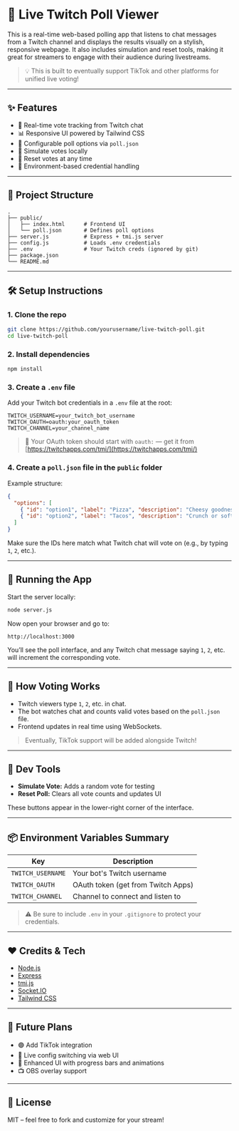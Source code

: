 # 🎉 Live Twitch Poll Viewer

This is a real-time web-based polling app that listens to chat messages from a Twitch channel and displays the results visually on a stylish, responsive webpage. It also includes simulation and reset tools, making it great for streamers to engage with their audience during livestreams.

> 💡 This is built to eventually support TikTok and other platforms for unified live voting!

---

## ✨ Features

- 🔴 Real-time vote tracking from Twitch chat  
- 📊 Responsive UI powered by Tailwind CSS  
- 🧠 Configurable poll options via `poll.json`  
- 🧪 Simulate votes locally  
- 🔄 Reset votes at any time  
- 🔐 Environment-based credential handling  

---

## 📁 Project Structure

```
.
├── public/
│   ├── index.html      # Frontend UI
│   └── poll.json       # Defines poll options
├── server.js           # Express + tmi.js server
├── config.js           # Loads .env credentials
├── .env                # Your Twitch creds (ignored by git)
├── package.json
└── README.md
```

---

## 🛠️ Setup Instructions

### 1. Clone the repo

```bash
git clone https://github.com/yourusername/live-twitch-poll.git
cd live-twitch-poll
```

### 2. Install dependencies

```bash
npm install
```

### 3. Create a `.env` file

Add your Twitch bot credentials in a `.env` file at the root:

```env
TWITCH_USERNAME=your_twitch_bot_username
TWITCH_OAUTH=oauth:your_oauth_token
TWITCH_CHANNEL=your_channel_name
```

> 🔐 Your OAuth token should start with `oauth:` — get it from [https://twitchapps.com/tmi/](https://twitchapps.com/tmi/)

### 4. Create a `poll.json` file in the `public` folder

Example structure:

```json
{
  "options": [
    { "id": "option1", "label": "Pizza", "description": "Cheesy goodness" },
    { "id": "option2", "label": "Tacos", "description": "Crunch or soft?" }
  ]
}
```

Make sure the IDs here match what Twitch chat will vote on (e.g., by typing `1`, `2`, etc.).

---

## 🚀 Running the App

Start the server locally:

```bash
node server.js
```

Now open your browser and go to:

```
http://localhost:3000
```

You’ll see the poll interface, and any Twitch chat message saying `1`, `2`, etc. will increment the corresponding vote.

---

## 💬 How Voting Works

- Twitch viewers type `1`, `2`, etc. in chat.
- The bot watches chat and counts valid votes based on the `poll.json` file.
- Frontend updates in real time using WebSockets.

> Eventually, TikTok support will be added alongside Twitch!

---

## 🔁 Dev Tools

- **Simulate Vote:** Adds a random vote for testing  
- **Reset Poll:** Clears all vote counts and updates UI  

These buttons appear in the lower-right corner of the interface.

---

## 📦 Environment Variables Summary

| Key               | Description                         |
|------------------|-------------------------------------|
| `TWITCH_USERNAME` | Your bot's Twitch username          |
| `TWITCH_OAUTH`    | OAuth token (get from Twitch Apps)  |
| `TWITCH_CHANNEL`  | Channel to connect and listen to    |

> ⚠️ Be sure to include `.env` in your `.gitignore` to protect your credentials.

---

## ❤️ Credits & Tech

- [Node.js](https://nodejs.org/)
- [Express](https://expressjs.com/)
- [tmi.js](https://tmijs.com/)
- [Socket.IO](https://socket.io/)
- [Tailwind CSS](https://tailwindcss.com/)

---

## 🧩 Future Plans

- 🟣 Add TikTok integration  
- 🧠 Live config switching via web UI  
- 🎨 Enhanced UI with progress bars and animations  
- 📺 OBS overlay support  

---

## 📄 License

MIT – feel free to fork and customize for your stream!